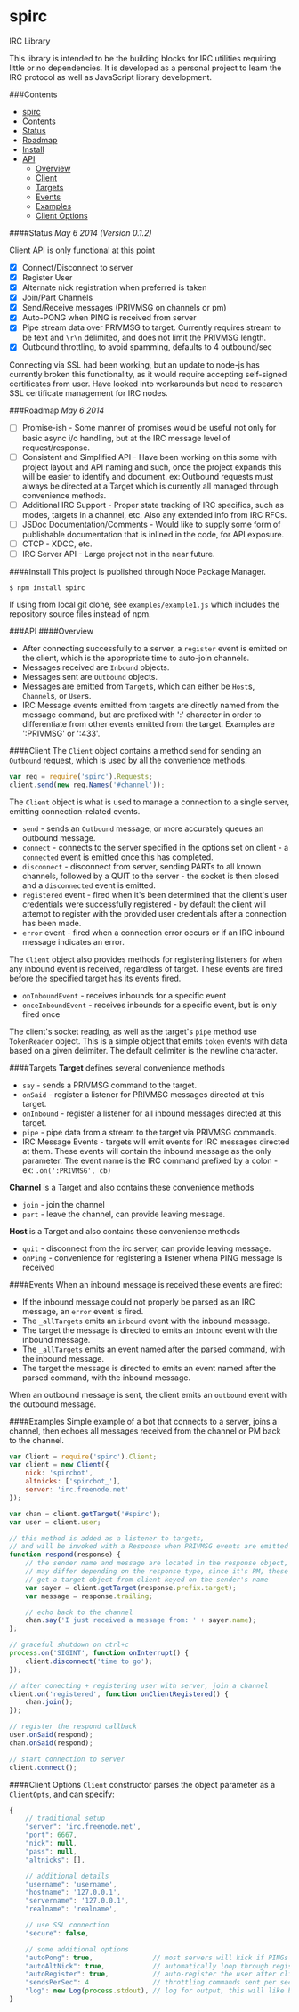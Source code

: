 spirc
=====
IRC Library

This library is intended to be the building blocks for IRC utilities requiring little or no dependencies. It is developed as a personal project to learn the IRC protocol as well as JavaScript library development.

###Contents
- [spirc](#spirc)
- [Contents](#contents)
- [Status](#status)
- [Roadmap](#roadmap)
- [Install](#install)
- [API](#api)
	- [Overview](#overview)
	- [Client](#client)
	- [Targets](#targets)
	- [Events](#events)
	- [Examples](#examples)
	- [Client Options](#client-options)

####Status
_May 6 2014 (Version 0.1.2)_

Client API is only functional at this point
- [x] Connect/Disconnect to server
- [x] Register User
- [x] Alternate nick registration when preferred is taken
- [x] Join/Part Channels
- [x] Send/Receive messages (PRIVMSG on channels or pm)
- [x] Auto-PONG when PING is received from server
- [x] Pipe stream data over PRIVMSG to target. Currently requires stream to be text and `\r\n` delimited, and does not limit the PRIVMSG length.
- [x] Outbound throttling, to avoid spamming, defaults to 4 outbound/sec

Connecting via SSL had been working, but an update to node-js has currently broken this functionality, as it would require accepting self-signed certificates from user. Have looked into workarounds but need to research SSL certificate management for IRC nodes.

###Roadmap
_May 6 2014_
- [ ] Promise-ish - Some manner of promises would be useful not only for basic async i/o handling, but at the IRC message level of request/response.
- [ ] Consistent and Simplified API - Have been working on this some with project layout and API naming and such, once the project expands this will be easier to identify and document. ex: Outbound requests must always be directed at a Target which is currently all managed through convenience methods.
- [ ] Additional IRC Support - Proper state tracking of IRC specifics, such as modes, targets in a channel, etc. Also any extended info from IRC RFCs.
- [ ] JSDoc Documentation/Comments - Would like to supply some form of publishable documentation that is inlined in the code, for API exposure.
- [ ] CTCP - XDCC, etc.
- [ ] IRC Server API - Large project not in the near future.

####Install
This project is published through Node Package Manager.
```
$ npm install spirc
```
If using from local git clone, see `examples/example1.js` which includes the repository source files instead of npm.

###API
####Overview
- After connecting successfully to a server, a `register` event is emitted on the client, which is the appropriate time to auto-join channels.
- Messages received are `Inbound` objects.
- Messages sent are `Outbound` objects.
- Messages are emitted from `Target`s, which can either be `Host`s, `Channel`s, or `User`s.
- IRC Message events emitted from targets are directly named from the message command, but are prefixed with ':' character in order to differentiate from other events emitted from the target. Examples are ':PRIVMSG' or ':433'.

####Client
The `Client` object contains a method `send` for sending an `Outbound` request, which is used by all the convenience methods.
```javascript
var req = require('spirc').Requests;
client.send(new req.Names('#channel'));
```

The `Client` object is what is used to manage a connection to a single server, emitting connection-related events.
- `send` - sends an `Outbound` message, or more accurately queues an outbound message.
- `connect` - connects to the server specified in the options set on client - a `connected` event is emitted once this has completed.
- `disconnect` - disconnect from server, sending PARTs to all known channels, followed by a QUIT to the server - the socket is then closed and a `disconnected` event is emitted.
- `registered` event - fired when it's been determined that the client's user credentials were successfully registered - by default the client will attempt to register with the provided user credentials after a connection has been made.
- `error` event - fired when a connection error occurs or if an IRC inbound message indicates an error.

The `Client` object also provides methods for registering listeners for when any inbound event is received, regardless of target. These events are fired before the specified target has its events fired.
- `onInboundEvent` - receives inbounds for a specific event
- `onceInboundEvent` - receives inbounds for a specific event, but is only fired once

The client's socket reading, as well as the target's `pipe` method use `TokenReader` object. This is a simple object that emits `token` events with data based on a given delimiter. The default delimiter is the newline character.

####Targets
__Target__ defines several convenience methods
- `say` - sends a PRIVMSG command to the target.
- `onSaid` - register a listener for PRIVMSG messages directed at this target.
- `onInbound` - register a listener for all inbound messages directed at this target.
- `pipe` - pipe data from a stream to the target via PRIVMSG commands.
- IRC Message Events - targets will emit events for IRC messages directed at them. These events will contain the inbound message as the only parameter. The event name is the IRC command prefixed by a colon - ex: `.on(':PRIVMSG', cb)`

__Channel__ is a Target and also contains these convenience methods
- `join` - join the channel
- `part` - leave the channel, can provide leaving message.

__Host__ is a Target and also contains these convenience methods
- `quit` - disconnect from the irc server, can provide leaving message.
- `onPing` - convenience for registering a listener whena PING message is received

####Events
When an inbound message is received these events are fired:
- If the inbound message could not properly be parsed as an IRC message, an `error` event is fired.
- The `_allTargets` emits an `inbound` event with the inbound message.
- The target the message is directed to emits an `inbound` event with the inbound message.
- The `_allTargets` emits an event named after the parsed command, with the inbound message.
- The target the message is directed to emits an event named after the parsed command, with the inbound message.

When an outbound message is sent, the client emits an `outbound` event with the outbound message.

####Examples
Simple example of a bot that connects to a server, joins a channel, then echoes all messages received from the channel or PM back to the channel.
```javascript
var Client = require('spirc').Client;
var client = new Client({
    nick: 'spircbot',
    altnicks: ['spircbot_'],
    server: 'irc.freenode.net'
});

var chan = client.getTarget('#spirc');
var user = client.user;

// this method is added as a listener to targets,
// and will be invoked with a Response when PRIVMSG events are emitted
function respond(response) {
    // the sender name and message are located in the response object, which
    // may differ depending on the response type, since it's PM, these are always the case
    // get a target object from client keyed on the sender's name
    var sayer = client.getTarget(response.prefix.target);
    var message = response.trailing;

    // echo back to the channel
    chan.say('I just received a message from: ' + sayer.name);
};

// graceful shutdown on ctrl+c
process.on('SIGINT', function onInterrupt() {
    client.disconnect('time to go');
});

// after conecting + registering user with server, join a channel
client.on('registered', function onClientRegistered() {
    chan.join();
});

// register the respond callback
user.onSaid(respond);
chan.onSaid(respond);

// start connection to server
client.connect();
```

####Client Options
`Client` constructor parses the object parameter as a `ClientOpts`, and can specify:
```javascript
{
	// traditional setup
	"server": 'irc.freenode.net',
	"port": 6667,
	"nick": null,
	"pass": null,
	"altnicks": [],

	// additional details 
	"username": 'username',
	"hostname": '127.0.0.1',
	"servername": '127.0.0.1',
	"realname": 'realname',

	// use SSL connection
	"secure": false,

	// some additional options
	"autoPong": true,				// most servers will kick if PINGs are not replied to
	"autoAltNick": true,			// automatically loop through registering the nicks under the 'altnicks' option
	"autoRegister": true,			// auto-register the user after client connects to server
	"sendsPerSec": 4				// throttling commands sent per sec
	"log": new Log(process.stdout),	// log for output, this will like be removed altogeter
}
```

